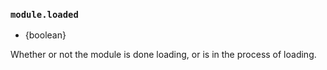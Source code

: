 ### `module.loaded`

<!-- YAML
added: v0.1.16
-->

* {boolean}

Whether or not the module is done loading, or is in the process of
loading.
